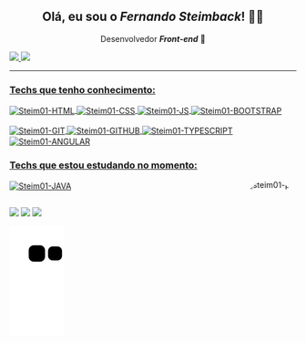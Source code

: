 <div align="center">
<h2> Olá, eu sou o <i>Fernando Steimback</i>! 👋🏼 </h2>
<p> Desenvolvedor <i><strong>Front-end</i></strong> 🚀 </p>
</div>

<div>
<a href="https://github.com/steim01"/>   
  
<img height="180em" src="https://github-readme-stats.vercel.app/api?username=steim01&theme=dracula&show_icons=true&locale=pt-br&title_color=FFFFFF&text__color=FFFFFF&icon_color=00D9B5&bg_color=DEG,051937,00456A,007789,00A88C&border_color=2F4858&include_all_commits=true&count_private=true"/>
  
<img height="180em" src="https://github-readme-stats.vercel.app/api/top-langs/?username=steim01&theme=dracula&layout=compact&locale=pt-br&title_color=FFFFFF&text__color=FFFFFF&bg_color=DEG,00A88C,007789,00456A,051937&border_color=2F4858&langs_count=10"/>
</div>
<hr>
  
<div style="display: inline_block" >

  <h3> Techs que tenho conhecimento: </h3>
  
  <div style="display: inline_block">
    <img align="center" alt="Steim01-HTML" src="https://img.shields.io/badge/HTML5-00456A?style=for-the-badge&logo=html5&logoColor=E34F26"/>
    <img align="center" alt="Steim01-CSS"  src="https://img.shields.io/badge/CSS3-00456A?style=for-the-badge&logo=css3&logoColor=1572B6"/>
    <img align="center" alt="Steim01-JS" src="https://img.shields.io/badge/JavaScript-00456A?style=for-the-badge&logo=javascript&logoColor=F7DF1E"/>
    <img align="center" alt="Steim01-BOOTSTRAP" src="https://img.shields.io/badge/BOOTSTRAP-00456A?style=for-the-badge&logo=bootstrap&logoColor=blueviolet"/><br><br>
    <img align="center" alt="Steim01-GIT" src="https://img.shields.io/badge/GIT-00456A?style=for-the-badge&logo=git&logoColor=#e8373e"/>
    <img align="center" alt="Steim01-GITHUB" src="https://img.shields.io/badge/GITHUB-00456A?style=for-the-badge&logo=github&logoColor=blueviolet"/>
    <img align="center" alt="Steim01-TYPESCRIPT" src="https://img.shields.io/badge/TYPESCRIPT-00456A?style=for-the-badge&logo=typescript&logoColor=#5ecde0"/>
    <img align="center" alt="Steim01-ANGULAR" src="https://img.shields.io/badge/ANGULAR-00456A?style=for-the-badge&logo=angular&logoColor=red"/>
   
  </div>
   
                                                                                                          
  <h3> Techs que estou estudando no momento: </h3>
  <img align="center" alt="Steim01-JAVA" src="https://img.shields.io/badge/JAVA-00456A?style=for-the-badge&logo=java&logoColor=red"/>

  
  
  <img align="right" alt="steim01-pic" height="150" style="border-radius:50px;" src="https://camo.githubusercontent.com/ee791c255cf59c4b22cf1a3fe7854d5171b49dea5ff329074ba89d7a110d420d/68747470733a2f2f66696c65732e726561646d652e696f2f386331313931312d73656e696f722d66726f6e742d656e642d646576656c6f7065722d6f70656e696e67732d312e676966">
  
</div>
  
  ##
 
<div align-itens="center" > 
 
  <a href="https://www.instagram.com/devsteim" target="_blank"><img src="https://img.shields.io/badge/-Instagram-%23E4405F?style=for-the-badge&logo=instagram&logoColor=white" target="_blank"></a> 
  <a href = "mailto:fernandosteimback@gmail.com"><img src="https://img.shields.io/badge/-Gmail-%23333?style=for-the-badge&logo=gmail&logoColor=white" target="_blank"></a>
  <a href="https://www.linkedin.com/in/fernando-steimback" target="_blank"><img src="https://img.shields.io/badge/-LinkedIn-%230077B5?style=for-the-badge&logo=linkedin&logoColor=white" target="_blank"></a> 
 
  ![Snake animation](https://github.com/rafaballerini/rafaballerini/blob/output/github-contribution-grid-snake.svg)
 
</div>
